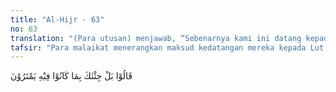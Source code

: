 ```yaml
---
title: "Al-Hijr - 63"
no: 63
translation: "(Para utusan) menjawab, “Sebenarnya kami ini datang kepadamu membawa azab yang selalu mereka dustakan."
tafsir: "Para malaikat menerangkan maksud kedatangan mereka kepada Lut a.s. Mereka datang untuk menyampaikan kabar buruk yaitu azab yang akan ditimpakan kepada kaumnya yang telah mengingkari dan men-dustakannya.\n\nDalam ayat ini disebutkan jawaban para malaikat, \"Sesungguhnya kami datang kepadamu dengan membawa azab yang selalu mereka dustakan.\" Bahkan dengan perkataan, \"Kami datang untuk mengazab mereka.\" Maksud jawaban para malaikat dengan perkataan yang demikian itu ialah untuk menyatakan kebenaran ancaman yang biasa disampaikan Lut kepada kaumnya selama ini. Nabi Lut a.s. selalu memperingatkan kaumnya agar mengikuti dan memeluk agama yang telah disampaikannya serta mengakui kerasulannya. Jika mereka tetap ingkar, mereka akan ditimpa azab Allah. Seruan dan pernyataan Lut ini mereka sambut dengan ejekan. Mereka tidak mempercayai keesaan dan kekuasaan Allah yang dapat mengazab orang-orang yang ingkar. Bahkan mereka menantang Lut agar segera menurunkan azab yang dijanjikan itu.\n\nKemudian para malaikat menegaskan kepada Lut bahwa maksud kedatangan mereka ialah untuk melaksanakan tugas yang telah dibebankan Allah swt kepada mereka untuk menyampaikan azab kepada kaumnya. Tugas ini pasti terlaksana dan segala yang mereka ucapkan itu adalah benar, karena mereka sendiri adalah para malaikat yang tidak pernah menyalahi perintah Allah.\n\nSetelah itu, para malaikat memberikan perintah kepada Lut a.s. tentang cara-cara yang harus dilaksanakannya beserta pengikut-pengikutnya untuk menghindarkan diri dari azab Allah yang akan datang. Lut beserta keluarga dan kaumnya yang telah beriman diperintahkan untuk segera meninggalkan negeri itu pada akhir malam. Lut a.s. diminta berjalan di belakang pengikut-pengikutnya, agar dia dapat mengatur dan mempertahankan diri dari serangan kaumnya yang mengejar dari belakang. Ini juga bertujuan agar Lut a.s. dapat mendorong para pengikutnya berjalan secepatnya, karena azab yang akan ditimpakan hampir datang, dan ia dapat memperhatikan kaumnya yang tidak mau meneruskan perjalanan. Selanjutnya para malaikat memerintahkan agar tidak seorang pun dari pengikut Lut yang menoleh ke belakang pada waktu mendengar halilintar yang menghancurkan. Dengan demikian, mereka tidak dapat melihat peristiwa yang mengerikan yang dapat merusak dan menggoncangkan jiwa mereka, sehingga mereka selamat dan iman mereka bertambah kuat sampai ke tempat yang aman yang sedang dituju itu.\n\nPada ayat ini, disebutkan agar Lut berangkat beserta keluarga dan kaumnya yang setia. Kemudian para malaikat menguatkan perintah dan larangannya dengan mengatakan, \"Teruskanlah perjalananmu ke tempat yang telah diperintahkan kepadamu.\" Menurut suatu riwayat yang dimaksud dengan tempat yang diperintahkan dalam ayat ini ialah negeri Syam (Syria).\n\nPada Surah Hud, kisah Lut dikisahkan menurut urutan peristiwa yang pernah terjadi, sedang pada surah ini dikisahkan secara melompat-lompat, tidak menurut urutan kejadian yang sebenarnya. Perbedaan cara dalam mengutarakan kisah ini adalah karena tujuan Allah menyampaikan kisah ini pada kedua surah tersebut juga berbeda. Jika dihubungkan dengan ayat-ayat sebelumnya, maka tujuan mengutarakan kisah Lut dalam Surah Hud ialah untuk menguatkan hati Nabi Muhammad saw beserta sahabat-sahabatnya, dalam menyampaikan agama Allah dan menyatakan keesaan dan kekuasaan Allah swt yang wajib disembah. Rasul-rasul yang diutus Allah sejak dahulu selalu mendapat tantangan dan ancaman dari kaumnya, tetapi mereka tetap tabah dan sabar melaksanakan tugas yang dibebankan Allah kepada mereka. Sedang tujuan kisah Lut dengan kaumnya pada Surah Al-hijr ini adalah untuk menjelaskan kepada orang-orang yang beriman akan rahmat dan nikmat Allah yang telah mereka terima. Juga nikmat yang telah diterima oleh orang-orang yang beriman dahulu kala kepada rasul-rasul yang diutus Allah kepada mereka. Di antaranya adalah nikmat yang telah dilimpahkan kepada Nabi Ibrahim a.s. berupa putra-putra yang selalu diidam-idamkannya, dan nikmat yang telah dilimpahkan kepada Nabi Lut beserta pengikutnya. Juga untuk menerangkan azab Allah yang telah ditimpakan kepada orang-orang kafir dan ingkar kepada dakwah rasul yang diutus kepada mereka."
---
```


قَالُوْا بَلْ جِئْنٰكَ بِمَا كَانُوْا فِيْهِ يَمْتَرُوْنَ 
